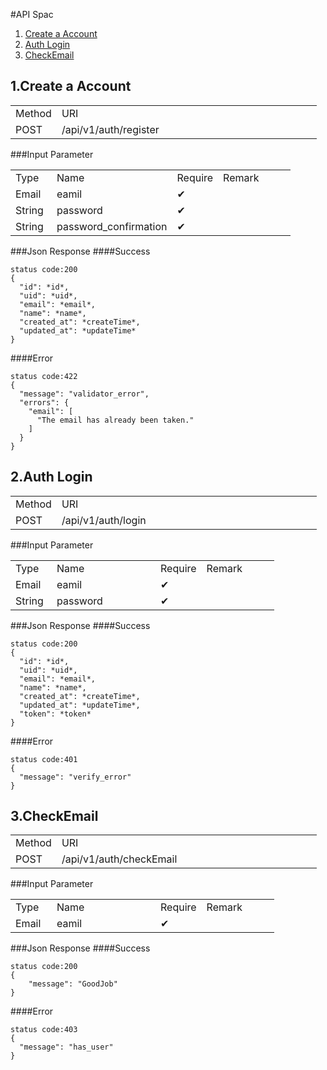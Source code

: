 #API Spac

1. [Create a Account](#CreateAccount)
2. [Auth Login](#AuthLogin)
3. [CheckEmail](#CheckEmail)



## 1.<a name="CreateAccount">Create a Account</a>

<table>
    <tr>
        <td style="width:50px">Method</td>
        <td style="width:400px">URI</td>
    </tr>
    <tr>
        <td style="width:50px">POST</td>
        <td style="width:400px">/api/v1/auth/register</td>
    </tr>
</table>

###Input Parameter

<table>
    <tr>
        <td style="width:50px">Type</td>
        <td style="width:150px">Name</td>
        <td style="width:50px">Require</td>
        <td style="width:100px">Remark</td>
    </tr>
    <tr>
        <td style="width:50px">Email</td>
        <td style="width:150px">eamil</td>
        <td style="width:50px">✔︎</td>
        <td style="width:100px"></td>
    </tr>
    <tr>
        <td style="width:50px">String</td>
        <td style="width:150px">password</td>
        <td style="width:50px">✔︎</td>
        <td style="width:100px"></td>
    </tr>
    <tr>
        <td style="width:50px">String</td>
        <td style="width:150px">password_confirmation</td>
        <td style="width:50px">✔︎</td>
        <td style="width:100px"></td>
    </tr>
</table>

###Json Response
####Success
```
status code:200
{
  "id": *id*,
  "uid": *uid*,
  "email": *email*,
  "name": *name*,
  "created_at": *createTime*,
  "updated_at": *updateTime*
}
```
####Error
```
status code:422
{
  "message": "validator_error",
  "errors": {
    "email": [
      "The email has already been taken."
    ]
  }
}
```

## 2.<a name="AuthLogin">Auth Login</a>

<table>
    <tr>
        <td style="width:50px">Method</td>
        <td style="width:400px">URI</td>
    </tr>
    <tr>
        <td style="width:50px">POST</td>
        <td style="width:400px">/api/v1/auth/login</td>
    </tr>
</table>

###Input Parameter

<table>
    <tr>
        <td style="width:50px">Type</td>
        <td style="width:150px">Name</td>
        <td style="width:50px">Require</td>
        <td style="width:100px">Remark</td>
    </tr>
    <tr>
        <td style="width:50px">Email</td>
        <td style="width:150px">eamil</td>
        <td style="width:50px">✔︎</td>
        <td style="width:100px"></td>
    </tr>
    <tr>
        <td style="width:50px">String</td>
        <td style="width:150px">password</td>
        <td style="width:50px">✔︎</td>
        <td style="width:100px"></td>
    </tr>
</table>

###Json Response
####Success
```
status code:200
{
  "id": *id*,
  "uid": *uid*,
  "email": *email*,
  "name": *name*,
  "created_at": *createTime*,
  "updated_at": *updateTime*,
  "token": *token*
}
```
####Error
```
status code:401
{
  "message": "verify_error"
}
```
## 3.<a name="CheckEmail">CheckEmail</a>

<table>
    <tr>
        <td style="width:50px">Method</td>
        <td style="width:400px">URI</td>
    </tr>
    <tr>
        <td style="width:50px">POST</td>
        <td style="width:400px">/api/v1/auth/checkEmail</td>
    </tr>
</table>

###Input Parameter

<table>
    <tr>
        <td style="width:50px">Type</td>
        <td style="width:150px">Name</td>
        <td style="width:50px">Require</td>
        <td style="width:100px">Remark</td>
    </tr>
    <tr>
        <td style="width:50px">Email</td>
        <td style="width:150px">eamil</td>
        <td style="width:50px">✔︎</td>
        <td style="width:100px"></td>
    </tr>
</table>

###Json Response
####Success
```
status code:200
{
 	"message": "GoodJob"
}
```
####Error
```
status code:403
{
  "message": "has_user"
}
```
